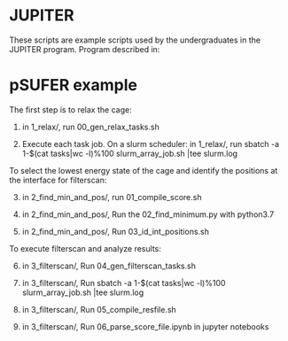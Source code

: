 # JUPITER

These scripts are example scripts used by the undergraduates in the JUPITER program. 
Program described in: 

# pSUFER example 

The first step is to relax the cage: 

1. in 1_relax/, run 00_gen_relax_tasks.sh

2. Execute each task job. On a slurm scheduler: in 1_relax/, run sbatch -a 1-$(cat tasks|wc -l)%100 slurm_array_job.sh |tee slurm.log

To select the lowest energy state of the cage and identify the positions at the interface for filterscan: 

3. in 2_find_min_and_pos/, run 01_compile_score.sh 

4. in 2_find_min_and_pos/, Run the 02_find_minimum.py with python3.7

5. in 2_find_min_and_pos/, Run 03_id_int_positions.sh 

To execute filterscan and analyze results:

6. in 3_filterscan/, Run 04_gen_filterscan_tasks.sh

7. in 3_filterscan/, Run sbatch -a 1-$(cat tasks|wc -l)%100 slurm_array_job.sh |tee slurm.log

8. in 3_filterscan/, Run 05_compile_resfile.sh

9. in 3_filterscan/, Run 06_parse_score_file.ipynb in jupyter notebooks 



